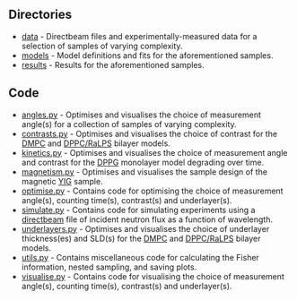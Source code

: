 ## Directories
* [data](/hogben/data) - Directbeam files and experimentally-measured data for a selection of samples of varying complexity.
* [models](/hogben/models) - Model definitions and fits for the aforementioned samples.
* [results](/hogben/results) - Results for the aforementioned samples.

## Code
* [angles.py](/hogben/angles.py) - Optimises and visualises the choice of measurement angle(s) for a collection of samples of varying complexity.
* [contrasts.py](/hogben/contrasts.py) - Optimises and visualises the choice of contrast for the [DMPC](/hogben/models/bilayers.py) and [DPPC/RaLPS](/hogben/models/bilayers) bilayer models.
* [kinetics.py](/hogben/kinetics.py) - Optimises and visualises the choice of measurement angle and contrast for the [DPPG](/hogben/models/monolayers) monolayer model degrading over time.
* [magnetism.py](/hogben/magnetism.py) - Optimises and visualises the sample design of the magnetic [YIG](/hogben/models/magnetic) sample.
* [optimise.py](/hogben/optimise.py) - Contains code for optimising the choice of measurement angle(s), counting time(s), contrast(s) and underlayer(s).
* [simulate.py](/hogben/simulate.py) - Contains code for simulating experiments using a [directbeam](/hogben/data/directbeams) file of incident neutron flux as a function of wavelength.
* [underlayers.py](/hogben/underlayers.py) - Optimises and visualises the choice of underlayer thickness(es) and SLD(s) for the [DMPC](/hogben/models/bilayers) and [DPPC/RaLPS](/hogben/models/bilayers) bilayer models.
* [utils.py](/hogben/utils.py) - Contains miscellaneous code for calculating the Fisher information, nested sampling, and saving plots.
* [visualise.py](/hogben/visualise.py) - Contains code for visualising the choice of measurement angle(s), counting time(s), contrast(s) and underlayer(s).
